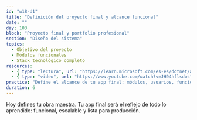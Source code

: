 ```yaml
---
id: "w18-d1"
title: "Definición del proyecto final y alcance funcional"
date: ""
day: 103
block: "Proyecto final y portfolio profesional"
section: "Diseño del sistema"
topics:
  - Objetivo del proyecto
  - Módulos funcionales
  - Stack tecnológico completo
resources:
  - { type: "lectura", url: "https://learn.microsoft.com/es-es/dotnet/architecture/modern-web-apps-azure/common-web-application-architectures" }
  - { type: "video", url: "https://www.youtube.com/watch?v=JH94hflsdos" }
practice: "Define el alcance de tu app final: módulos, usuarios, funcionalidades, y stack completo (backend, frontend, IA, DevOps)."
duration: 6
---
```


Hoy defines tu obra maestra. Tu app final será el reflejo de todo lo aprendido: funcional, escalable y lista para producción.